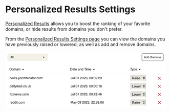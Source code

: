 # Personalized Results Settings

[Personalized Results](../features/website-info-personalized-results.html#personalized-results) allows you to boost the ranking of your favorite domains, or hide results from domains you don't prefer. <br />

From the [Personalized Results Settings page](https://kagi.com/settings?p=user_ranked) you can view the domains you have previously raised or lowered, as well as add and remove domains.

<img src="./media/personalized_results.png" width="500" alt="Personalized Results Settings"><br />
